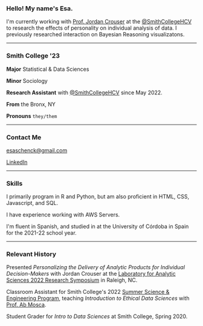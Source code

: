 ### Hello! My name's Esa.

I'm currently working with [Prof. Jordan Crouser](https://jcrouser.github.io/) at the [@SmithCollegeHCV](https://github.com/SmithCollegeHCV) to research the effects of personality on individual analysis of data. I previously researched interaction on Bayesian Reasoning visualizatons.

-----------

### Smith College '23

**Major** Statistical & Data Sciences

**Minor** Sociology

**Research Assistant** with [@SmithCollegeHCV](https://github.com/SmithCollegeHCV) since May 2022.

**From** the Bronx, NY

**Pronouns** `they/them`

-----------

### Contact Me

esaschenck@gmail.com

[LinkedIn](https://www.linkedin.com/in/esaschenck/)

-----------

### Skills

I primarily program in R and Python, but am also proficient in HTML, CSS, Javascript, and SQL.

I have experience working with AWS Servers.

I'm fluent in Spanish, and studied in at the University of Córdoba in Spain for the 2021-22 school year.

-----------

### Relevant History 

Presented *Personalizing the Delivery of Analytic Products for Individual Decision-Makers* with Jordan Crouser at the [Laboratory for Analytic Sciences 2022 Research Symposium](https://ncsu-las.org/symposium/symposium-2022/) in Raleigh, NC.

Classroom Assistant for Smith College's 2022 [Summer Science & Engineering Program](https://www.smith.edu/academics/precollege-programs/summer-science-engineering), teaching *Introduction to Ethical Data Sciences* with [Prof. Ab Mosca](https://www.smith.edu/academics/faculty/ab-mosca).

Student Grader for *Intro to Data Sciences* at Smith College, Spring 2020.
